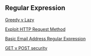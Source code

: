 ## Regular Expression
[Greedy v Lazy](https://stackoverflow.com/questions/2301285/what-do-lazy-and-greedy-mean-in-the-context-of-regular-expressions)

[Exploit HTTP Request Method](https://security.stackexchange.com/questions/21413/how-to-exploit-http-methods)

[Basic Email Address Regular Expression](https://stackoverflow.com/questions/8022530/how-to-check-for-valid-email-address)

[GET v POST security](https://stackoverflow.com/questions/198462/is-either-get-or-post-more-secure-than-the-other/) 
